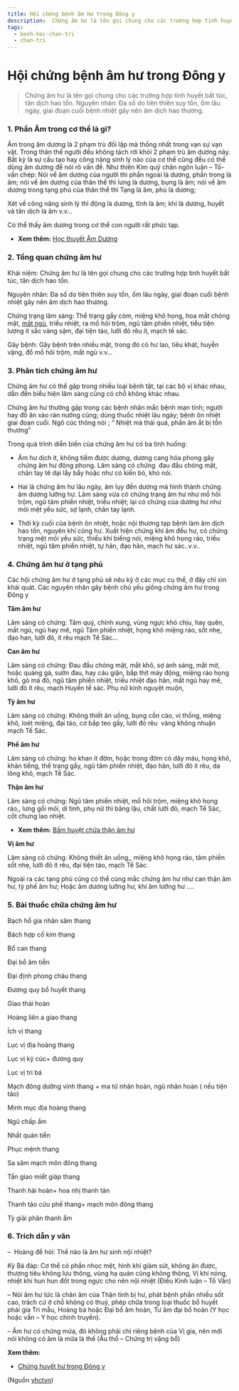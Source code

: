 ```yaml
---
title: Hội chứng bệnh âm hư trong Đông y
description:  Chứng âm hư là tên gọi chung cho các trường hợp tinh huyết bất túc, tân dịch hao tổn. Nguyên nhân- Đa số do tiên thiên suy tổn, ốm lâu ngày, giai đoạn cuối bệnh nhiệt gây nên âm dịch hao thương. 
tags:
  - benh-hoc-chan-tri
  - chan-tri
---
```


# Hội chứng bệnh âm hư trong Đông y 

>  Chứng âm hư là tên gọi chung cho các trường hợp tinh huyết bất túc, tân dịch hao tổn. Nguyên nhân: Đa số do tiên thiên suy tổn, ốm lâu ngày, giai đoạn cuối bệnh nhiệt gây nên âm dịch hao thương. 


### 1. Phần Âm trong cơ thể là gì?


Âm trong âm dương là 2 phạm trù đối lập mà thống nhất trong vạn sự vạn vật. Trong thân thể người đều không tách rời khỏi 2 phạm trù âm dương này. Bất kỳ là sự cấu tạo hay công năng sinh lý nào của cơ thể cũng đều có thể dùng âm dương để nói rõ vấn đề. Như thiên Kim quỹ chân ngôn luận – Tố-vấn chép: Nói về âm dương của người thì phần ngoài là dương, phần trong là âm; nói về âm dương của thân thể thì lưng là dương, bụng là âm; nói về âm dương trong tạng phủ của thân thể thì Tạng là âm, phủ là dương; 


Xét về công năng sinh lý thì động là dương, tĩnh là âm; khí là dương, huyết và tân dịch là âm v.v…


Có thể thấy âm dương trong cơ thể con người rất phức tạp.


* **Xem thêm:** [Học thuyết Âm Dương](/yhctvn/hoc-thuyet-am-duong)


### 2. Tổng quan chứng âm hư


Khái niệm: Chứng âm hư là tên gọi chung cho các trường hợp tinh huyết bất túc, tân dịch hao tổn.


Nguyên nhân: Đa số do tiên thiên suy tổn, ốm lâu ngày, giai đoạn cuối bệnh nhiệt gây nên âm dịch hao thương. 


Chứng trạng lâm sàng: Thể trạng gầy còm, miệng khô họng, hoa mắt chóng mặt, [mất ngủ](/yhctvn/chung-mat-ngu-theo-dong-y), triều nhiệt, ra mồ hôi trộm, ngũ tâm phiền nhiệt, tiểu tiện lượng ít sắc vàng sậm, đại tiện táo, lưỡi đỏ rêu ít, mạch tế sác.





Gây bệnh: Gây bệnh trên nhiều mặt, trong đó có hư lao, tiêu khát, huyễn vậng, đổ mồ hôi trộm, mất ngủ v.v…


### 3. Phân tích chứng âm hư


Chứng âm hư có thể gặp trong nhiều loại bệnh tật, tại các bộ vị khác nhau, dẫn đến biểu hiện lâm sàng cũng có chỗ không khác nhau.


Chứng âm hư thường gặp trong các bệnh nhân mắc bệnh mạn tính; người hay đồ ăn xào rán nướng cũng; dùng thuốc nhiệt lâu ngày; bệnh ôn nhiệt giai đoạn cuối. Ngô cúc thông nói ; “ Nhiệt mà thái quá, phần âm ắt bị tổn thương”


Trong quá trình diễn biến của chứng âm hư có ba tình huống: 


+ Âm hư dịch ít, không tiềm được dương, dương cang hóa phong gây chứng âm hư động phong. Lâm sàng có chứng  đau đầu chóng mặt, chân tay tê dại lẩy bẩy hoặc như có kiến bò, khó nói. 


+ Hai là chứng âm hư lâu ngày, âm lụy đến dương mà hình thành chứng âm dương lưỡng hư. Lâm sàng vừa có chứng trạng âm hư như mồ hôi trộm, ngũ tâm phiền nhiệt, triều nhiệt; lại có chứng của dương hư như mỏi mệt yếu sức, sợ lạnh, chân tay lạnh. 


+ Thời kỳ cuối của bệnh ôn nhiệt, hoặc nội thương tạp bệnh làm âm dịch hao tổn, nguyên khí cũng hư. Xuất hiện chứng khí âm đều hư, có chứng trạng mệt mỏi yếu sức, thiểu khí biếng nói, miệng khô họng ráo, triều nhiệt, ngũ tâm phiền nhiệt, tự hãn, đạo hãn, mạch hư sác..v.v..


### 4. Chứng âm hư ở tạng phủ


Các hội chứng âm hư ở tạng phủ sẽ nêu kỹ ở các mục cụ thể, ở đây chỉ xin khái quát. Các nguyên nhân gây bệnh chủ yếu giống chứng âm hư trong Đông y


**Tâm âm hư**


Lâm sàng có chứng: Tâm quý, chính xung, vùng ngực khó chịu, hay quên, mất ngủ, ngủ hay mê, ngũ Tâm phiền nhiệt, họng khô miệng ráo, sốt nhẹ, đạo han, lưỡi đỏ, ít rêu mạch Tế Sác… 


**Can âm hư**


Lâm sàng có chứng: Đau đầu chóng mặt, mắt khô, sợ ánh sáng, mắt mờ, hoặc quáng gà, sườn đau, hay cáu giận, bắp thịt máy động, miệng ráo họng khô, gò má đỏ, ngũ tâm phiền nhiệt, triều nhiệt đạo hãn, mất ngủ hay mê, lưỡi đỏ ít rêu, mạch Huyền tế sác. Phụ nữ kinh nguyệt muộn, 


**Tỳ âm hư**


Lâm sàng có chứng: Không thiết ăn uống, bụng cồn cào, vị thống, miệng khô, loét miệng, đại táo, cơ bắp teo gầy, lưỡi đỏ rêu  vàng không nhuận mạch Tế Sác. 


**Phế âm hư**


Lâm sàng có chứng: ho khan ít đờm, hoặc trong đờm có dây máu, họng khô, khản tiếng, thể trạng gầy, ngũ tâm phiền nhiệt, đạo hãn, lưỡi đỏ ít rêu, da lông khô, mạch Tế Sác.


**Thận âm hư**


Lâm sàng có chứng: Ngũ tâm phiền nhiệt, mồ hôi trộm, miệng khô họng ráo,, lưng gối mỏi, di tinh, phụ nữ thì băng lậu, chất lưỡi đỏ, mạch Tế Sác, cốt chưng lao nhiệt. 


* **Xem thêm:** [Bấm huyệt chữa thận âm hư](/yhctvn/bai-tap-chua-thuc-giac-luc-nua-dem)



**Vị âm hư**


Lâm sàng có chứng: Không thiết ăn uống,, miệng khô họng ráo, tâm phiền sốt nhẹ, lưỡi đỏ ít rêu, đại tiện táo, mạch Tế Sác.


Ngoài ra các tạng phủ cũng có thể cùng mắc chứng âm hư như can thận âm hư, tỳ phế âm hư; Hoặc âm dương lưỡng hư, khí âm lưỡng hư .…


### 5. Bài thuốc chữa chứng âm hư


Bạch hổ gia nhân sâm thang


Bách hợp cố kim thang


Bổ can thang


Đại bổ âm tiễn


Đại định phong châu thang


Đương quy bổ huyết thang


Giao thái hoàn


Hoàng liên a giao thang


Ích vị thang


Lục vị địa hoàng thang


Lục vị kỷ cúc+ đương quy


Lục vị tri bá


Mạch đông dưỡng vinh thang + ma tử nhân hoàn, ngũ nhân hoàn ( nếu tiện táo)


Minh mục địa hoàng thang


Ngũ chấp ẩm


Nhất quán tiễn


Phục mệnh thang


Sa sâm mạch môn đông thang


Tần giao miết giáp thang


Thanh hải hoàn+ hoa nhị thanh tán


Thanh táo cứu phế thang+ mạch môn đông thang


Tỳ giải phân thanh ẩm


### 6. Trích dẫn y văn


–  Hoàng để hỏi: Thế nào là âm hư sinh nội nhiệt? 


Kỳ Bá đáp: Cơ thể có phần nhọc mệt, hình khí giảm sút, không ăn được, thượng tiêu không lưu thông, vùng hạ quản cũng không thông, Vị khí nóng, nhiệt khí hun hun đốt trong ngực cho nên nội nhiệt (Điều Kinh luận – Tố Vấn)


– Nói âm hư tức là chân âm của Thận tinh bị hư, phát bệnh phần nhiều sốt cao, trách cứ ở chỗ không có thuỷ, phép chữa trong loại thuốc bổ huyết phải gia Tri mẫu, Hoàng bá hoặc Đại bổ âm hoàn, Tư âm đại bổ hoàn (Y học hoặc vấn – Y học chính truyền). 


– Âm hư có chứng mửa, đó không phải chỉ riêng bệnh của Vị gia, nên mới nói không có âm là mửa là thế (Ầu thổ – Chứng trị vậng bổ) 


**Xem thêm:**


* [Chứng huyết hư trong Đông y](/yhctvn/chung-huyet-hu-trong-dong-y-dung-coi-nhe)

(Nguồn <a href="https://yhctvn.com/hoi-chung-benh-am-hu-trong-dong-y/" target="_blank">yhctvn</a>)
